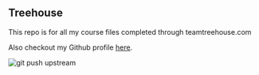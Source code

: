 ## Treehouse

This repo is for all my course files completed through teamtreehouse.com

Also checkout my Github profile [here](https://github.com/snmc223).

![git push upstream](https://user-images.githubusercontent.com/77648930/105064768-23868e80-5a4b-11eb-9578-297d2a30a669.JPG)

